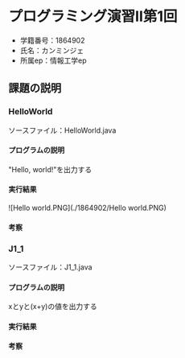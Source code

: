# プログラミング演習Ⅱ第1回   
* 学籍番号：1864902   
* 氏名：カンミンジェ  
* 所属ep：情報工学ep
## 課題の説明    
### HelloWorld    
ソースファイル：HelloWorld.java    
#### プログラムの説明   
"Hello, world!"を出力する    
#### 実行結果   
![Hello world.PNG](./1864902/Hello world.PNG)
#### 考察   

### J1_1    
ソースファイル：J1_1.java
#### プログラムの説明   
xとyと(x+y)の値を出力する
#### 実行結果   

#### 考察   
